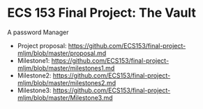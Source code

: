 # ECS 153 Final Project: The Vault
A password Manager

+ Project proposal: https://github.com/ECS153/final-project-mljm/blob/master/proposal.md
+ Milestone1: https://github.com/ECS153/final-project-mljm/blob/master/milestones1.md
+ Milestone2: https://github.com/ECS153/final-project-mljm/blob/master/milestones2.md
+ Milestone3: https://github.com/ECS153/final-project-mljm/blob/master/Milestone3.md
